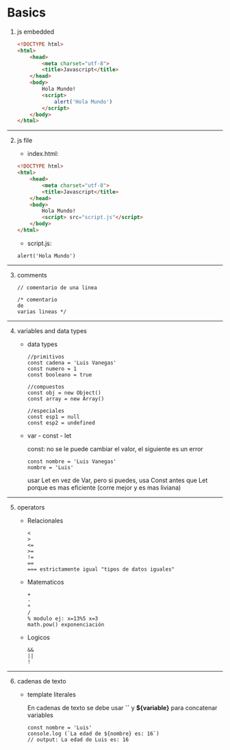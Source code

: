# Basics

1. js embedded

   ```HTML
   <!DOCTYPE html>
   <html>
       <head>
           <meta charset="utf-8">
           <title>Javascript</title>
       </head>
       <body>
           Hola Mundo!
           <script>
               alert('Hola Mundo')
           </script>
       </body>
   </html>
   ```

---

2. js file

   - index.html:

   ```HTML
   <!DOCTYPE html>
   <html>
       <head>
           <meta charset="utf-8">
           <title>Javascript</title>
       </head>
       <body>
           Hola Mundo!
           <script> src="script.js"</script>
       </body>
   </html>
   ```

   - script.js:

   ```JS
   alert('Hola Mundo')
   ```

---

3. comments

   ```JS
   // comentario de una linea

   /* comentario
   de
   varias lineas */
   ```

---

4. variables and data types

   - data types

     ```JS
     //primitivos
     const cadena = 'Luis Vanegas'
     const numero = 1
     const booleano = true

     //compuestos
     const obj = new Object()
     const array = new Array()

     //especiales
     const esp1 = null
     const esp2 = undefined
     ```

   - var - const - let

     const: no se le puede cambiar el valor, el siguiente es un error
     ```JS
     const nombre = 'Luis Vanegas'
     nombre = 'Luis'
     ```
     usar Let en vez de Var, pero si puedes, usa Const antes que Let porque es mas eficiente (corre mejor y es mas liviana)

---

5. operators

   - Relacionales
     ```
     <
     >
     <=
     >=
     !=
     ==
     === estrictamente igual "tipos de datos iguales"
     ```
   - Matematicos
     ```
     +
     -
     *
     /
     % modulo ej: x=13%5 x=3
     math.pow() exponenciación
     ```
   - Logicos
     ```
     &&
     ||
     !
     ```

---

6. cadenas de texto

    - template literales
        
        En cadenas de texto se debe usar **``** y **${variable}** para concatenar variables
        ```JS
        const nombre = 'Luis'
        console.log (`La edad de ${nombre} es: 16`)
        // output: La edad de Luis es: 16
        ```
